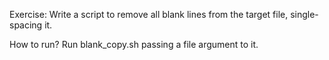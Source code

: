 Exercise:
Write a script to remove all blank lines from the target file, single-spacing it.

How to run?
Run blank_copy.sh passing a file argument to it.
